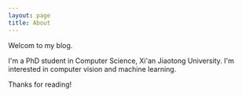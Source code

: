```yaml
---
layout: page
title: About
---
```


<p class="message">
  Welcom to my blog. 
</p>

I'm a PhD student in Computer Science, Xi'an Jiaotong University. I'm interested in computer vision and machine learning.

Thanks for reading!

